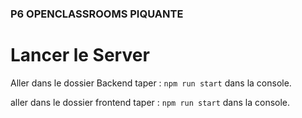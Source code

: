 ### P6 OPENCLASSROOMS PIQUANTE

# Lancer le Server

Aller dans le dossier Backend taper : `npm run start` dans la console.


aller dans le dossier frontend taper : `npm run start` dans la console.
